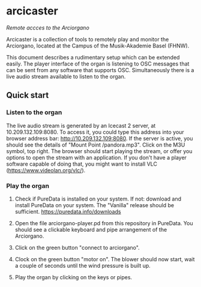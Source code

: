 # arcicaster
_Remote accces to the Arciorgano_

Arcicaster is a collection of tools to remotely play and monitor the Arciorgano, located
at the Campus of the Musik-Akademie Basel (FHNW). 

This document describes a rudimentary setup which can be extended easily. The player
interface of the organ is listening to OSC messages that can be sent from any software
that supports OSC. Simultaneously there is a live audio stream available to listen to the
organ. 

## Quick start

### Listen to the organ

The live audio stream is generated by an Icecast 2 server, at 10.209.132.109:8080. To
access it, you could type this address into your browser address bar:
http://10.209.132.109:8080. If the server is active, you should see the details of "Mount
Point /pandora.mp3". Click on the M3U symbol, top right. The browser should start playing
the stream, or offer you options to open the stream with an application. If you don't have
a player software capable of doing that, you might want to install VLC
(https://www.videolan.org/vlc/).

### Play the organ

1. Check if PureData is installed on your system. If not: download and install PureData on
   your system. The "Vanilla" release should be sufficient.
   https://puredata.info/downloads

2. Open the file arciorgano-player.pd from this repository in PureData. You should see a
   clickable keyboard and pipe arrangement of the Arciorgano.

3. Click on the green button "connect to arciorgano".

4. Clock on the green button "motor on". The blower should now start, wait a couple of
   seconds until the wind pressure is built up.

5. Play the organ by clicking on the keys or pipes. 



